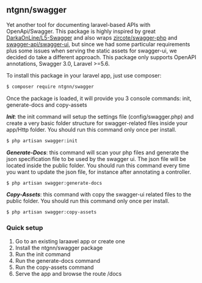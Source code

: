 ## ntgnn/swagger

Yet another tool for documenting laravel-based APIs with OpenApi/Swagger. This package is highly inspired by great [DarkaOnLine/L5-Swagger](https://github.com/DarkaOnLine/L5-Swagger) and also wraps [zircote/swagger-php](https://github.com/zircote/swagger-php) and [swagger-api/swagger-ui](https://github.com/swagger-api/swagger-ui), but since we had some particular requirements plus some issues when serving the static assets for swagger-ui, we decided do take a different approach.
This package only supports OpenAPI annotations, Swagger 3.0, Laravel >=5.6.

To install this package in your laravel app, just use composer:

```bash
$ composer require ntgnn/swagger
```
Once the package is loaded, it will provide you 3 console commands: init, generate-docs and copy-assets

***Init***: the init command will setup the settings file (config/swagger.php) and create a very basic folder structure for swagger-related files inside your app/Http folder. You should run this command only once per install. 

```bash
$ php artisan swagger:init
```

***Generate-Docs***: this command will scan your php files and generate the json specification file to be used by the swagger ui. The json file will be located inside the public folder. You should run this command every time you want to update the json file, for instance after annotating a controller. 

```bash
$ php artisan swagger:generate-docs
```
***Copy-Assets***: this command with copy the swagger-ui related files to the public folder. You should run this command only once per install. 

```bash
$ php artisan swagger:copy-assets
```

### Quick setup
1. Go to an existing laraavel app or create one
2. Install the ntgnn/swagger package
3. Run the init command
4. Run the generate-docs command
5. Run the copy-assets command
6. Serve the app and browse the route /docs 



